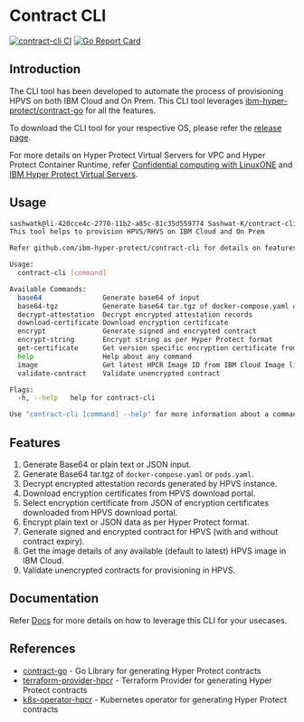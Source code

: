 # Contract CLI

[![contract-cli CI](https://github.com/ibm-hyper-protect/contract-cli/actions/workflows/build.yaml/badge.svg)](https://github.com/ibm-hyper-protect/contract-cli/actions/workflows/build.yaml)
[![Go Report Card](https://goreportcard.com/badge/github.com/ibm-hyper-protect/contract-cli)](https://goreportcard.com/report/ibm-hyper-protect/contract-cli)

## Introduction

The CLI tool has been developed to automate the process of provisioning HPVS on both IBM Cloud and On Prem. This CLI tool leverages [ibm-hyper-protect/contract-go](https://github.com/ibm-hyper-protect/contract-go) for all the features.

To download the CLI tool for your respective OS, please refer the [release page](https://github.com/ibm-hyper-protect/contract-cli/releases). 

For more details on Hyper Protect Virtual Servers for VPC and Hyper Protect Container Runtime, refer [Confidential computing with LinuxONE](https://cloud.ibm.com/docs/vpc?topic=vpc-about-se) and [IBM Hyper Protect Virtual Servers](https://www.ibm.com/docs/en/hpvs/2.2.x).

## Usage

```bash
sashwatk@li-420cce4c-2770-11b2-a85c-81c35d559774 Sashwat-K/contract-cli (main) » ~/Downloads/contract-cli_v1.0.0_linux_amd64 --help           
This tool helps to provision HPVS/RHVS on IBM Cloud and On Prem 

Refer github.com/ibm-hyper-protect/contract-cli for details on features

Usage:
  contract-cli [command]

Available Commands:
  base64               Generate base64 of input
  base64-tgz           Generate base64 tar.tgz of docker-compose.yaml or pods.yaml
  decrypt-attestation  Decrypt encrypted attestation records
  download-certificate Download encryption certificate
  encrypt              Generate signed and encrypted contract
  encrypt-string       Encrypt string as per Hyper Protect format
  get-certificate      Get version specific encryption certificate from download-certificate JSON ouput
  help                 Help about any command
  image                Get latest HPCR Image ID from IBM Cloud Image list
  validate-contract    Validate unencrypted contract

Flags:
  -h, --help   help for contract-cli

Use "contract-cli [command] --help" for more information about a command.
```

## Features

1. Generate Base64 or plain text or JSON input.
2. Generate Base64 tar.tgz of `docker-compose.yaml` or `pods.yaml`.
3. Decrypt encrypted attestation records generated by HPVS instance.
4. Download encryption certificates from HPVS download portal.
5. Select encryption certificate from JSON of encryption certificates downloaded from HPVS download portal.
6. Encrypt plain text or JSON data as per Hyper Protect format.
7. Generate signed and encrypted contract for HPVS (with and without contract expiry).
8. Get the image details of any available (default to latest) HPVS image in IBM Cloud.
9. Validate unencrypted contracts for provisioning in HPVS. 

## Documentation

Refer [Docs](docs/README.md) for more details on how to leverage this CLI for your usecases.

## References

- [contract-go](https://github.com/ibm-hyper-protect/contract-go) - Go Library for generating Hyper Protect contracts
- [terraform-provider-hpcr](https://github.com/ibm-hyper-protect/terraform-provider-hpcr) - Terraform Provider for generating Hyper Protect contracts
- [k8s-operator-hpcr](https://github.com/ibm-hyper-protect/k8s-operator-hpcr) - Kubernetes operator for generating Hyper Protect contracts
